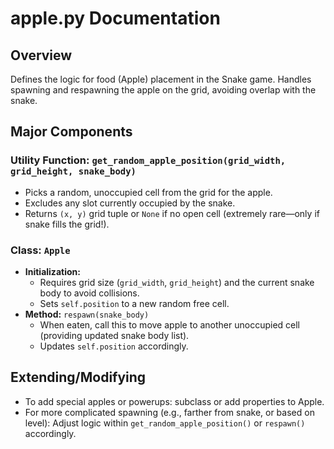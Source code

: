 # apple.py Documentation

## Overview

Defines the logic for food (Apple) placement in the Snake game. Handles spawning and respawning the apple on the grid, avoiding overlap with the snake.

## Major Components

### Utility Function: `get_random_apple_position(grid_width, grid_height, snake_body)`
- Picks a random, unoccupied cell from the grid for the apple.
- Excludes any slot currently occupied by the snake.
- Returns `(x, y)` grid tuple or `None` if no open cell (extremely rare—only if snake fills the grid!).

### Class: `Apple`
- **Initialization:**
    - Requires grid size (`grid_width`, `grid_height`) and the current snake body to avoid collisions.
    - Sets `self.position` to a new random free cell.
- **Method:** `respawn(snake_body)`
    - When eaten, call this to move apple to another unoccupied cell (providing updated snake body list).
    - Updates `self.position` accordingly.

## Extending/Modifying
- To add special apples or powerups: subclass or add properties to Apple.
- For more complicated spawning (e.g., farther from snake, or based on level): Adjust logic within `get_random_apple_position()` or `respawn()` accordingly.
